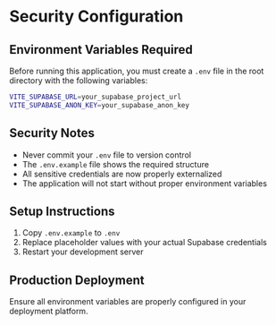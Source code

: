 # Security Configuration

## Environment Variables Required

Before running this application, you must create a `.env` file in the root directory with the following variables:

```bash
VITE_SUPABASE_URL=your_supabase_project_url
VITE_SUPABASE_ANON_KEY=your_supabase_anon_key
```

## Security Notes

- Never commit your `.env` file to version control
- The `.env.example` file shows the required structure
- All sensitive credentials are now properly externalized
- The application will not start without proper environment variables

## Setup Instructions

1. Copy `.env.example` to `.env`
2. Replace placeholder values with your actual Supabase credentials
3. Restart your development server

## Production Deployment

Ensure all environment variables are properly configured in your deployment platform.
